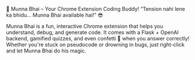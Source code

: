 🚀 Munna Bhai – Your Chrome Extension Coding Buddy!
“Tension nahi lene ka bhidu... Munna Bhai available hai!” 😎

Munna Bhai is a fun, interactive Chrome extension that helps you understand, debug, and generate code. It comes with a Flask + OpenAI backend, gamified quizzes, and even confetti 🎉 when you answer correctly! Whether you're stuck on pseudocode or drowning in bugs, just right-click and let Munna Bhai do his magic.
